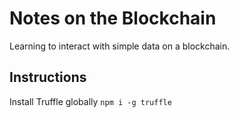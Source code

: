 # Notes on the Blockchain

Learning to interact with simple data on a blockchain. 

## Instructions

Install Truffle globally ```npm i -g truffle```
